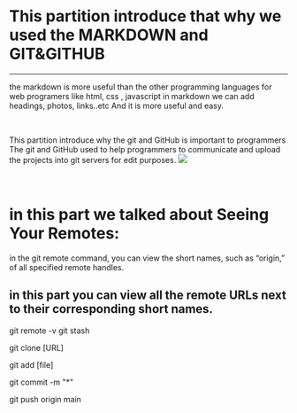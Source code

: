 # This partition introduce that why we used the MARKDOWN and GIT&GITHUB #




****


 the markdown is more useful than the other programming languages for web programers like html, css , javascript in markdown we can add headings, photos, links..etc
And it is more useful and easy.

<br/>


This partition introduce why the git and GitHub is important to programmers 
The git and GitHub used to help programmers to communicate and upload the projects into git servers for edit purposes.
![](https://res.cloudinary.com/practicaldev/image/fetch/s--i_sb3chq--/c_imagga_scale,f_auto,fl_progressive,h_900,q_auto,w_1600/https://thepracticaldev.s3.amazonaws.com/i/fk0849hvg2rt13bpqhjy.jpg)
<br/>
<br/>
<br/>
# in this part we talked about Seeing Your Remotes:

 in the git remote command, you can view the short names, such as “origin,” of all specified remote handles.
 
 ## in this part you can view all the remote URLs next to their corresponding short names.
 
 git remote -v
 git stash

git clone [URL]

git add [file]

git commit -m "*"

git push origin main

